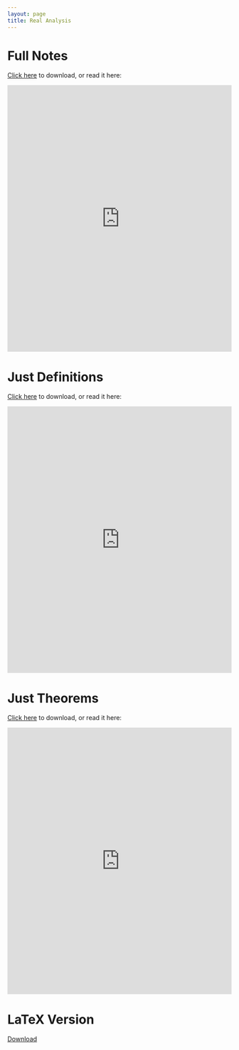 ```yaml
---
layout: page
title: Real Analysis
---
```


# Full Notes

<a href="https://raw.githubusercontent.com/Tristanchaang/tristanchaang.github.io/main/pages/notes/real_analysis/18100BNotesFull.pdf" download>Click here</a> to download, or read it here:

<embed src="https://drive.google.com/viewerng/
viewer?embedded=true&url=http://tristanchaang.github.io/pages/notes/real_analysis/18100BNotesFull.pdf" width="100%" height="600px" />

# Just Definitions

<a href="https://raw.githubusercontent.com/Tristanchaang/tristanchaang.github.io/main/pages/notes/real_analysis/18100BNotesDefinitions.pdf" download>Click here</a> to download, or read it here:

<embed src="https://drive.google.com/viewerng/
viewer?embedded=true&url=http://tristanchaang.github.io/pages/notes/real_analysis/18100BNotesDefinitions.pdf" width="100%" height="600px" />

# Just Theorems

<a href="https://raw.githubusercontent.com/Tristanchaang/tristanchaang.github.io/main/pages/notes/real_analysis/18100BNotesTheorems.pdf" download>Click here</a> to download, or read it here:

<embed src="https://drive.google.com/viewerng/
viewer?embedded=true&url=http://tristanchaang.github.io/pages/notes/real_analysis/18100BNotesTheorems.pdf" width="100%" height="600px" />

# LaTeX Version

<a href="https://raw.githubusercontent.com/Tristanchaang/tristanchaang.github.io/main/pages/notes/real_analysis/18100Btex.zip" download>Download</a>